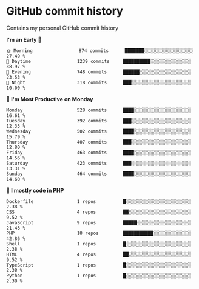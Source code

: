 # GitHub commit history
Contains my personal GitHub commit history

<!--START_SECTION:commits-per-day-time-->
**I&#039;m an Early 🐤**

```text
🌞 Morning                 874 commits      ███████░░░░░░░░░░░░░░░░░░   27.49 %
🌆 Daytime                 1239 commits     ██████████░░░░░░░░░░░░░░░   38.97 %
🌃 Evening                 748 commits      ██████░░░░░░░░░░░░░░░░░░░   23.53 %
🌙 Night                   318 commits      ███░░░░░░░░░░░░░░░░░░░░░░   10.00 %
```
<!--END_SECTION:commits-per-day-time-->  

<!--START_SECTION:commits-per-weekday-->
**📅 I&#039;m Most Productive on Monday**

```text
Monday                    528 commits      ████░░░░░░░░░░░░░░░░░░░░░   16.61 %
Tuesday                   392 commits      ███░░░░░░░░░░░░░░░░░░░░░░   12.33 %
Wednesday                 502 commits      ████░░░░░░░░░░░░░░░░░░░░░   15.79 %
Thursday                  407 commits      ███░░░░░░░░░░░░░░░░░░░░░░   12.80 %
Friday                    463 commits      ████░░░░░░░░░░░░░░░░░░░░░   14.56 %
Saturday                  423 commits      ███░░░░░░░░░░░░░░░░░░░░░░   13.31 %
Sunday                    464 commits      ████░░░░░░░░░░░░░░░░░░░░░   14.60 %
```
<!--END_SECTION:commits-per-weekday-->  

<!--START_SECTION:repos-per-language-->
**💬 I mostly code in PHP**

```text
Dockerfile                1 repos          █░░░░░░░░░░░░░░░░░░░░░░░░   2.38 %
CSS                       4 repos          ██░░░░░░░░░░░░░░░░░░░░░░░   9.52 %
JavaScript                9 repos          █████░░░░░░░░░░░░░░░░░░░░   21.43 %
PHP                       18 repos         ███████████░░░░░░░░░░░░░░   42.86 %
Shell                     1 repos          █░░░░░░░░░░░░░░░░░░░░░░░░   2.38 %
HTML                      4 repos          ██░░░░░░░░░░░░░░░░░░░░░░░   9.52 %
TypeScript                1 repos          █░░░░░░░░░░░░░░░░░░░░░░░░   2.38 %
Python                    1 repos          █░░░░░░░░░░░░░░░░░░░░░░░░   2.38 %
```
<!--END_SECTION:repos-per-language-->  
